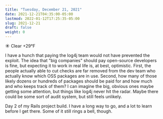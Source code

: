 ```yaml
---
title: "Tuesday, December 21, 2021"
date: 2021-12-21T04:35:00-05:00
lastmod: 2022-01-12T17:25:35-05:00
slug: 2021-12-21
draft: false
weight: 0
---
```


☀️ Clear +29°F

I have a hunch that paying the log4j team would not have prevented the exploit. The idea that "big companies" should pay open-source developers is fine, but expecting it to work in real life is, at best, optimistic. First, the people actually able to cut checks are far removed from the dev team who actually know which OSS packages are in use. Second, how many of those likely dozens or hundreds of packages should be paid for and how much and who keeps track of them? I can imagine the big, obvious ones maybe getting some attention, but things like log4j never hit the radar. Maybe there could be some sort of audit system, but still feels unlikely.

Day 2 of my Rails project build. I have a long way to go, and a lot to learn before I get there. Some of it still rings a bell, though.

[//]: # "Exported with love from a post written in Org mode"
[//]: # "- https://github.com/kaushalmodi/ox-hugo"
